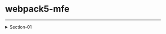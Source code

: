 # webpack5-mfe
--------------

<details>
<summary> Section-01</summary>
<details>
<summary> Section-01 - Part1 : Getting Started </summary>

 <details>
<summary> Screenshots to understand webpack </summary>
1. Why Webpack ?
<img width="927" alt="01_why-webpack" src="https://github.com/user-attachments/assets/dbf158f2-f50a-4d2c-bbe9-360db12d4b7b">
			
2. Modules
<img width="1021" alt="02_birth_of_modules" src="https://github.com/user-attachments/assets/29160f4d-3171-4289-a6f6-5e5732e6610f">
			
3. Use of Webpack
<img width="1239" alt="03_use-of-webpack" src="https://github.com/user-attachments/assets/1f43e5ab-b5e3-4904-a0d6-e43a4074d9ad">
			
4. How webpack works ?
<br />
<img width="446" alt="04_how-webpack-works_a" src="https://github.com/user-attachments/assets/26b28e68-1fff-4add-b5c3-e36a08403010">
<br />
<img width="1501" alt="04_how-webpack-works_b" src="https://github.com/user-attachments/assets/15696a7f-3c59-4066-bb83-f5c4432ce36c">
<br />

</details>

<details>
<summary> Lets do some practical  </summary>
Steps :   
<br />
			
> npm init -y <br />
> npm i --save-dev webpack webpack-cli <br />
> npm i --save lodash <br />

Lets create 4 files
- create folder "src" parallel to package.json
- add index.html and index.js inside src folder
- create webpack.config.js file
<br />

<details>
 <summary> 1. package.json </summary>
<br />
make below changes in scripts <br />
  
>  "build": "webpack --config webpack.config.js --mode development"
	
```javascript
			
{
  "name": "01_Getting_Started",
  "version": "1.0.0",
  "description": "",
  "main": "index.js",
  "scripts": {
    "build": "webpack --config webpack.config.js --mode development"
  },
  "keywords": [],
  "author": "",
  "license": "ISC",
  "devDependencies": {
    "webpack": "^5.88.2",
    "webpack-cli": "^5.1.4"
  },
  "dependencies": {
    "lodash": "^4.17.21"
  }
}

```
</details>


<details>
 <summary> 2. index.html </summary>

```javascript
			
<!DOCTYPE html>
<html lang="en">
<head>
    <meta charset="UTF-8">
    <meta name="viewport" content="width=device-width, initial-scale=1.0">
    <title>Webpack</title>
</head>
<body>
    <h1 id="header"> Hey  this is my first webpack application</h1>
    <ul id="shopping-list"></ul>
    <button id="button1">Click Me</button>
</body>
<script src="../dist/bundle.js"></script>
</html>
```

</details>

<details>
        
<summary> 3. index.js </summary>
				
```javascript  
				
import _ from "lodash";

document.getElementById('button1').addEventListener('click',function() {
    const el= document.getElementById('header')
    el.innerHTML= "Hey I have updated the code"
    
    const listItems= ['Apples', 'Mangoes', 'Oranges']
    const ulEle= document.getElementById('shopping-list')
    _.forEach(listItems, function(item) {
        const tempEle= document.createElement('li')
        tempEle.innerHTML= item
        ulEle.appendChild(tempEle)
    })
})

```
</details>

<details>
<summary> 4. webpack.config.js </summary>
			
```javascript
			
const path= require('path')
			
module.exports= {
    entry: "./src/index.js",
    output: {
        filename: "bundle.js",
        path: path.resolve(__dirname, "dist")
    }
}
```

</details>
	
> npm i <br />


> npm run build

Now open html file with live server and click on button "Click Me"
</details>
</details>

<details>
<summary> Section-01 - Part2 : CommonJS-Modules </summary>
<img width="516" alt="Section1-Part2-Modules-In-Javascript" src="https://github.com/user-attachments/assets/2c19d441-9d75-4f41-af67-29f5734de213">

Lets create a folder -> "2a_common-js-modules" <br />
and add a file "main.js" inside it and also create another folder "functions" inside it <br />
Inside functions folder we will add below files : <br />

<details>
<summary> 1. add.js </summary>
	
```javascript
function add(a,b) {
    return a+b;
}
module.exports= add;
 ```
</details>

<details>
<summary> 2. subtract.js </summary>
	
```javascript
function subtract(a,b) {
    return a-b;
}
module.exports= subtract;
 ```
</details>


<details>
<summary> 3. print.js  </summary>

```javascript
	
function printLowerCase(inputString) {
    return inputString.toLowerCase();
}


function printUpperCase(inputString) {
    return inputString.toUpperCase();
}

module.exports = {
    printLowerCase,
    printUpperCase
}
```
</details>


<details>
<summary> 4. greet.js  </summary>
	
```javascript
function sayHello(person){
    return "Hello " + person;
}

function sayBye(person){
    return "Bye Bye " + person;
}

module.exports ={
    greetHello: sayHello,
    sayBye
}
```
</details>

The functions in above greet.js we will export from index.js below <br />

<details>
<summary> 5. greet.js  </summary>
	
```javascript
const {greetHello, sayBye}= require('./greet')

module.exports= {greetHello, sayBye}
```
	
</details>

<details>
<summary> 6. main.js  </summary>
	
```javascript
const add= require('./functions/add')
const subtract= require('./functions/subtract')
const {printLowerCase, printUpperCase}= require('./functions/print')
const {greetHello, sayBye} = require('./functions')

console.log("Addition of 2 and 3 is :" , add(2,3));
console.log("Subtraction of 9 and 3 is :" , subtract(9,3));

const str1= 'I am Swatantra Sinha'
console.log(str1 + ' in lower case is  ' + printLowerCase(str1))
console.log(str1 + ' in upper case is  ' + printUpperCase(str1))

console.log('greet hello to swatantra => ', greetHello('swatantra'))
console.log('convey bye to  to sinha => ', sayBye('sinha'))
```
</details>

</details>



